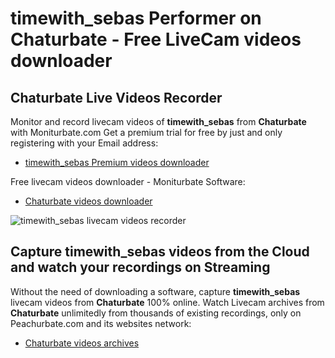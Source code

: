 # timewith_sebas Performer on Chaturbate - Free LiveCam videos downloader

## Chaturbate Live Videos Recorder

Monitor and record livecam videos of **timewith_sebas** from **Chaturbate** with Moniturbate.com
Get a premium trial for free by just and only registering with your Email address:
* [timewith_sebas Premium videos downloader](https://moniturbate.com/request-demo-licence-key.html)

Free livecam videos downloader - Moniturbate Software:
* [Chaturbate videos downloader](https://moniturbate.com/moniturbate-download-software.html)

![timewith_sebas livecam videos recorder](https://peachurnet.com/templates/moniturbate-software.png)


## Capture timewith_sebas videos from the Cloud and watch your recordings on Streaming

Without the need of downloading a software, capture **timewith_sebas** livecam videos from **Chaturbate** 100% online.
Watch Livecam archives from **Chaturbate** unlimitedly from thousands of existing recordings, only on Peachurbate.com and its websites network:
* [Chaturbate videos archives](https://peachurnet.com/)